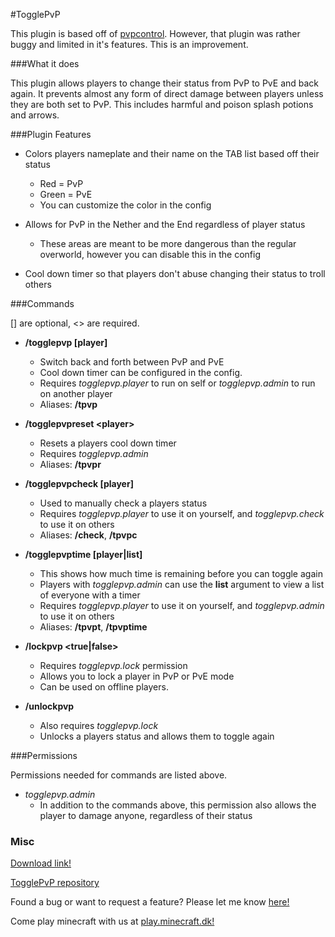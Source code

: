 #TogglePvP

This plugin is based off of [pvpcontrol](http://dev.bukkit.org/bukkit-plugins/pvpcontrol/). However, that plugin was rather buggy and limited in it's features. This is an improvement.

###What it does

This plugin allows players to change their status from PvP to PvE and back again. It prevents almost any form of direct damage between players unless they are both set to PvP. This includes harmful and poison splash potions and arrows.

###Plugin Features

- Colors players nameplate and their name on the TAB list based off their status
  - Red = PvP
  - Green = PvE
  - You can customize the color in the config
  
- Allows for PvP in the Nether and the End regardless of player status
  - These areas are meant to be more dangerous than the regular overworld, however you can disable this in the config
  
- Cool down timer so that players don't abuse changing their status to troll others

###Commands

[] are optional, &lt;&gt; are required.

- **/togglepvp [player]**
  - Switch back and forth between PvP and PvE
  - Cool down timer can be configured in the config.
  - Requires *togglepvp.player* to run on self or *togglepvp.admin* to run on another player
  - Aliases: **/tpvp**
  
- **/togglepvpreset &lt;player&gt;**
  - Resets a players cool down timer
  - Requires *togglepvp.admin*
  - Aliases: **/tpvpr**
  
- **/togglepvpcheck [player]**
  - Used to manually check a players status
  - Requires *togglepvp.player* to use it on yourself, and *togglepvp.check* to use it on others
  - Aliases: **/check**, **/tpvpc**
  
- **/togglepvptime [player|list]**
  - This shows how much time is remaining before you can toggle again
  - Players with *togglepvp.admin* can use the **list** argument to view a list of everyone with a timer
  - Requires *togglepvp.player* to use it on yourself, and *togglepvp.admin* to use it on others
  - Aliases: **/tpvpt**, **/tpvptime** 

- **/lockpvp <player> <true|false>**
  - Requires *togglepvp.lock* permission
  - Allows you to lock a player in PvP or PvE mode
  - Can be used on offline players.

- **/unlockpvp <player>**
  - Also requires *togglepvp.lock*
  - Unlocks a players status and allows them to toggle again

###Permissions

Permissions needed for commands are listed above.

- *togglepvp.admin*
  - In addition to the commands above, this permission also allows the player to damage anyone, regardless of their status

### Misc

[Download link!](https://github.com/10becja/MinecraftPlugins/raw/master/TogglePvP/TogglePvP.jar)  

[TogglePvP repository](https://github.com/10becja/TogglePvP)

Found a bug or want to request a feature? Please let me know [here!](https://github.com/10becja/TogglePvP/issues)

Come play minecraft with us at [play.minecraft.dk!](minecraft.dk)
